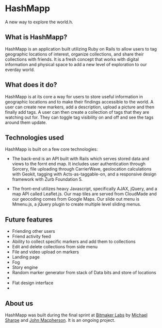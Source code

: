 # HashMapp #

A new way to explore the world.h.

## What is HashMapp? ##

HashMapp is an application built utilizing Ruby on Rails to allow users to tag geographic locations of interest, organize collections, and share their collections with friends.  It is a fresh concept that works with digital information and physical space to add a new level of exploration to our everday world.

## What does it do? ##

HashMapp is at its core a way for users to store useful information in geographic locations and to make their findings accessible to the world.  A user can create new markers, add a description, upload a picture and then finally add tags. A user can then create a collection of tags that they are watching out for.  They can toggle tag visibility on and off and see the tags around them update.  

## Technologies used ##

HashMapp is built on a few core technologies: 

*  The back-end is an API built with Rails which serves stored data and views to the fornt end map.  It includes user authentication through Sorcery, file uploading through CarrierWave, geolocation calculations with Geokit, tagging with Acts-as-taggable-on, and a responsive design framework with Zurb Foundation 5.

*  The front-end utilizes heavy Javascript, specifically AJAX, jQuery, and a map API called Leaflet.js.  Our map tiles are served from CloudMade and our geocoding comes from Google Maps.  Our slide out menu is Mmenu.js, a jQuery plugin to create multiple level sliding menus.

## Future features ##

*  Friending other users
*  Friend activity feed
*  Ability to collect specific markers and add them to collections
*  Edit and delete collections from side menu
*  File and video upload on markers
*  Landing page
*  Fog
*  Story engine
*  Random marker generator from stack of Data bits and store of locations
*
*  Flat design interface
*

## About us ##

HashMapp was built during the final sprint at [Bitmaker Labs](http://www.bitmakerlabs.com) by [Michael Sharpe](http://www.github.com/michaelsharpe) and [John Macpherson](https://github.com/jmacpherson).  It is an ongoing project.